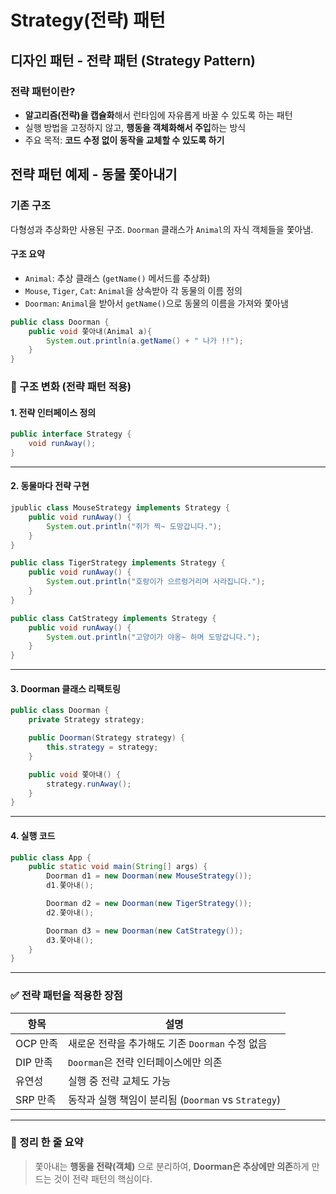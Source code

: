 # Strategy(전략) 패턴

## 디자인 패턴 - 전략 패턴 (Strategy Pattern)

### 전략 패턴이란?

* **알고리즘(전략)을 캡슐화**해서 런타임에 자유롭게 바꿀 수 있도록 하는 패턴
* 실행 방법을 고정하지 않고, **행동을 객체화해서 주입**하는 방식
* 주요 목적: **코드 수정 없이 동작을 교체할 수 있도록 하기**

## 전략 패턴 예제 - 동물 쫓아내기

### 기존 구조

다형성과 추상화만 사용된 구조. `Doorman` 클래스가 `Animal`의 자식 객체들을 쫓아냄.

#### 구조 요약

* `Animal`: 추상 클래스 (`getName()` 메서드를 추상화)
* `Mouse`, `Tiger`, `Cat`: `Animal`을 상속받아 각 동물의 이름 정의
* `Doorman`: `Animal`을 받아서 `getName()`으로 동물의 이름을 가져와 쫓아냄

```java
public class Doorman {
    public void 쫓아내(Animal a){
        System.out.println(a.getName() + " 나가 !!");
    }
}
```

### 📌 구조 변화 (전략 패턴 적용)

#### 1. 전략 인터페이스 정의

```java
public interface Strategy {
    void runAway();
}
```

***

#### 2. 동물마다 전략 구현

```java
jpublic class MouseStrategy implements Strategy {
    public void runAway() {
        System.out.println("쥐가 찍~ 도망갑니다.");
    }
}

public class TigerStrategy implements Strategy {
    public void runAway() {
        System.out.println("호랑이가 으르렁거리며 사라집니다.");
    }
}

public class CatStrategy implements Strategy {
    public void runAway() {
        System.out.println("고양이가 야옹~ 하며 도망갑니다.");
    }
}
```

***

#### 3. Doorman 클래스 리팩토링

```java
public class Doorman {
    private Strategy strategy;

    public Doorman(Strategy strategy) {
        this.strategy = strategy;
    }

    public void 쫓아내() {
        strategy.runAway();
    }
}
```

***

#### 4. 실행 코드

```java
public class App {
    public static void main(String[] args) {
        Doorman d1 = new Doorman(new MouseStrategy());
        d1.쫓아내();

        Doorman d2 = new Doorman(new TigerStrategy());
        d2.쫓아내();

        Doorman d3 = new Doorman(new CatStrategy());
        d3.쫓아내();
    }
}
```

***

### ✅ 전략 패턴을 적용한 장점

| 항목     | 설명                                       |
| ------ | ---------------------------------------- |
| OCP 만족 | 새로운 전략을 추가해도 기존 `Doorman` 수정 없음          |
| DIP 만족 | `Doorman`은 전략 인터페이스에만 의존                 |
| 유연성    | 실행 중 전략 교체도 가능                           |
| SRP 만족 | 동작과 실행 책임이 분리됨 (`Doorman` vs `Strategy`) |

***

### 📎 정리 한 줄 요약

> 쫓아내는 **행동을 전략(객체)** 으로 분리하여, **Doorman은 추상에만 의존**하게 만드는 것이 전략 패턴의 핵심이다.
